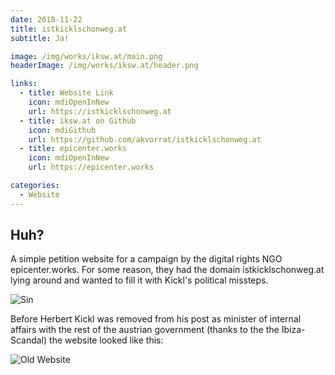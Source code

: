 ```yaml
---
date: 2018-11-22
title: istkickl​schonweg.at
subtitle: Ja!

image: /img/works/iksw.at/main.png
headerImage: /img/works/iksw.at/header.png

links: 
  - title: Website Link
    icon: mdiOpenInNew
    url: https://istkicklschonweg.at
  - title: iksw.at on Github
    icon: mdiGithub
    url: https://github.com/akvorrat/istkicklschonweg.at
  - title: epicenter.works
    icon: mdiOpenInNew
    url: https://epicenter.works

categories:
  - Website
---
```


## Huh?

A simple petition website for a campaign by the digital rights NGO epicenter.works. 
For some reason, they had the domain istkicklschonweg.at lying around and wanted to fill it with Kickl's political missteps.

![Sin](/img/works/iksw.at/sin.png)

Before Herbert Kickl was removed from his post as minister of internal affairs with the rest of the austrian government (thanks to the the Ibiza-Scandal) the website looked like this:

![Old Website](/img/works/iksw.at/oldhero.png)
